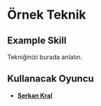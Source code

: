 # Örnek Teknik
## Example Skill
Tekniğinizi burada anlatın.

## Kullanacak Oyuncu
* **[Serkan Kral](/oyuncu/ornek)**
